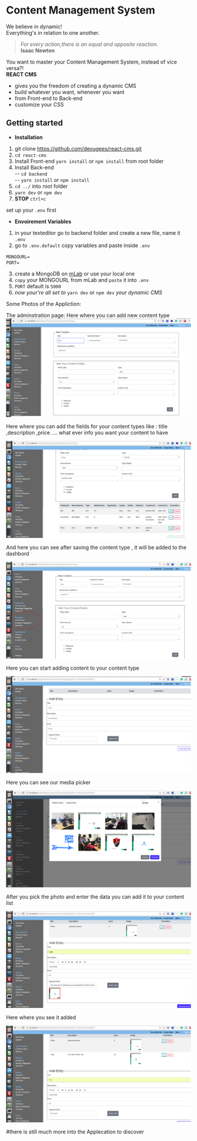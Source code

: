 # Content Management System 

We believe in dynamic!  
Everything's in relation to one another.  


>_For every action,there is an equal and opposite reaction._  
**Isaac Newton**  


You want to master your Content Management System, instead of vice versa?!  
**REACT CMS** 
- gives you the freedom of creating a dynamic CMS
- build whatever you want, whenever you want
- from Front-end to Back-end
- customize your CSS  


## Getting started

- **Installation**
1. git clone https://github.com/devugees/react-cms.git
2. `cd react-cms`
3. Install Front-end `yarn install` or `npm install` from root folder
4. Install Back-end  
-- `cd backend`  
-- `yarn install` or `npm install`
5. `cd ../` into root folder
6. `yarn dev` or `npm dev` 
7. **STOP** `ctrl+c`

set up your `.env` first

- **Envoirement Variables**
1. in your texteditor go to backend folder and create a new file, name it `.env`
2. go to `.env.default` copy variables and paste inside `.env`
```
MONGOURL=
PORT=
```
3. create a MongoDB on [mLab](https://mlab.com/) or use your local one
4. `copy` your MONGOURL from mLab and `paste` it into `.env`
5. `PORT` default is `5000`
6. *now your're all set to* `yarn dev` or `npm dev` *your dynamic CMS*


Some Photos of the Appliction:

The adminstration page: Here where you can add new content type
![alt text](https://raw.githubusercontent.com/devugees/react-cms/develop/screenshoots/Screenshot%20from%202018-08-06%2011-58-25.png)


Here where you can add the fields for your content types like : title ,description ,price .... what ever info you want your content to have 

![alt text](https://raw.githubusercontent.com/devugees/react-cms/develop/screenshoots/Screenshot%20from%202018-08-06%2012-01-25.png)

And here you can see after saving the content type , it will be added to the dashbord 

![alt text](https://raw.githubusercontent.com/devugees/react-cms/develop/screenshoots/Screenshot%20from%202018-08-06%2012-01-48.png)

Here you can start adding content to your content type


![alt text](https://raw.githubusercontent.com/devugees/react-cms/develop/screenshoots/Screenshot%20from%202018-08-06%2012-03-08.png)

Here you can see our media picker 

![alt text](https://raw.githubusercontent.com/devugees/react-cms/develop/screenshoots/Screenshot%20from%202018-08-06%2012-03-15.png)


After you pick the photo and enter the data you can add it to your content list 

![alt text](https://raw.githubusercontent.com/devugees/react-cms/develop/screenshoots/Screenshot%20from%202018-08-06%2012-51-13.png)

Here where you see it added 

![alt text](https://raw.githubusercontent.com/devugees/react-cms/develop/screenshoots/Screenshot%20from%202018-08-06%2012-53-04.png)


#there is still much more into the Applecation to discover 



